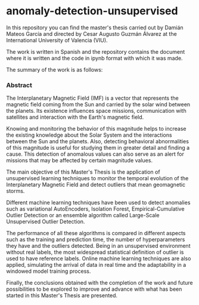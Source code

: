# anomaly-detection-unsupervised

In this repository you can find the master's thesis carried out by Damián Mateos García and directed by Cesar Augusto Guzmán Álvarez at the International University of Valencia (VIU).

The work is written in Spanish and the repository contains the document where it is written and the code in ipynb format with which it was made.

The summary of the work is as follows:

### Abstract

The Interplanetary Magnetic Field (IMF) is a vector that represents the magnetic field 
coming from the Sun and carried by the solar wind between the planets. Its existence 
influences space missions, communication with satellites and interaction with the Earth's 
magnetic field.


Knowing and monitoring the behavior of this magnitude helps to increase the existing 
knowledge about the Solar System and the interactions between the Sun and the 
planets. Also, detecting behavioral abnormalities of this magnitude is useful for studying 
them in greater detail and finding a cause. This detection of anomalous values can also 
serve as an alert for missions that may be affected by certain magnitude values.


The main objective of this Master's Thesis is the application of unsupervised learning 
techniques to monitor the temporal evolution of the Interplanetary Magnetic Field and 
detect outliers that mean geomagnetic storms.


Different machine learning techniques have been used to detect anomalies such as 
variational AutoEncoders, Isolation Forest, Empirical-Cumulative Outlier Detection or an 
ensemble algorithm called Large-Scale Unsupervised Outlier Detection.


The performance of all these algorithms is compared in different aspects such as the 
training and prediction time, the number of hyperparameters they have and the outliers 
detected. Being in an unsupervised environment without real labels, the most 
widespread statistical definition of outlier is used to have reference labels. Online 
machine learning techniques are also applied, simulating the arrival of data in real time 
and the adaptability in a windowed model training process.


Finally, the conclusions obtained with the completion of the work and future possibilities 
to be explored to improve and advance with what has been started in this Master's Thesis 
are presented.
